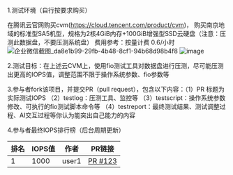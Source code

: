 1.测试环境（自行按要求购买）

在腾讯云官网购买cvm(https://cloud.tencent.com/product/cvm)，
购买南京地域的标准型SA5机型，规格为2核4GiB内存+100GiB增强型SSD云硬盘（注意：压测此数据盘，不要压测系统盘）
费用参考：按量计费 0.6/小时
![企业微信截图_da8e1b99-29fb-4b48-8cf1-94b68d98b4f8](https://github.com/user-attachments/assets/10e5a8b8-748e-4d17-b393-10d290dd17ea)
![image](https://github.com/user-attachments/assets/f74017b6-9e1c-4638-b9c0-69f3708cd07a)

    
2.测试目标：在上述云CVM上，使用fio测试工具对数据盘进行压测，尽可能压测出更高的IOPS值，调整范围不限于操作系统参数、fio参数等

3.参与者fork该项目，并提交PR（pull request），包含以下内容：（1）PR 标题为实际测试IOPS （2）testlog：压测工具、监控等 （3）testscript：操作系统参数修改、可执行的fio测试脚本命令等 （4）testreport：最终测试结果、测试调整过程、AI交互过程等你认为能突出自己能力的内容

4.参与者最终IOPS排行榜（后台周期更新）
<!-- RANKING_START -->
| 排名 | IOPS值 | 作者 | PR链接 |
|------|----------|------|--------|
| 1 | 1000 | user1 | [PR #123](https://github.com/katelyngao/perftest/pulls) |
<!-- RANKING_END -->

